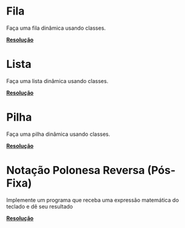 # Fila

Faça uma fila dinâmica usando classes.

**<a href="/codigo/Laboratório 10/Fila">Resolução</a>**

# Lista

Faça uma lista dinâmica usando classes.

**<a href="/codigo/Laboratório 10/Lista">Resolução</a>**

# Pilha

Faça uma pilha dinâmica usando classes.

**<a href="/codigo/Laboratório 10/Pilha">Resolução</a>**

# Notação Polonesa Reversa (Pós-Fixa)

Implemente um programa que receba uma expressão matemática do teclado e dê seu resultado 

**<a href="/codigo/Laboratório 10/Calculadora Polonesa">Resolução</a>**